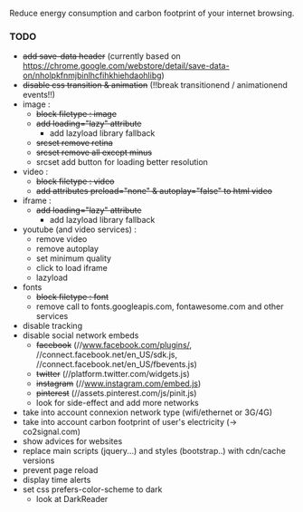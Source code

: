 Reduce energy consumption and carbon footprint of your internet browsing.


### TODO
- ~~add save-data header~~ (currently based on https://chrome.google.com/webstore/detail/save-data-on/nholpkfnmjbinlhcfihkhiehdaohlibg)
- ~~disable css transition & animation~~ (!!break transitionend / animationend events!!)
- image : 
    + ~~block filetype : image~~
    + ~~add loading="lazy" attribute~~ 
        * add lazyload library fallback
    + ~~srcset remove retina~~
    + ~~srcset remove all except minus~~
    + srcset add button for loading better resolution
- video :
    + ~~block filetype : video~~
    + ~~add attributes preload="none" & autoplay="false" to html video~~
- iframe : 
    + ~~add loading="lazy" attribute~~ 
        * add lazyload library fallback
- youtube (and video services) :
    + remove video
    + remove autoplay
    + set minimum quality
    + click to load iframe
    + lazyload
- fonts
    + ~~block filetype : font~~
    + remove call to fonts.googleapis.com, fontawesome.com and other services
- disable tracking
- disable social network embeds
    + ~~facebook~~ (//www.facebook.com/plugins/, //connect.facebook.net/en_US/sdk.js, //connect.facebook.net/en_US/fbevents.js)
    + ~~twitter~~ (//platform.twitter.com/widgets.js)
    + ~~instagram~~ (//www.instagram.com/embed.js)
    + ~~pinterest~~ (//assets.pinterest.com/js/pinit.js)
    + look for side-effect and add more networks
- take into account connexion network type (wifi/ethernet or 3G/4G)
- take into account carbon footprint of user's electricity (-> co2signal.com)
- show advices for websites
- replace main scripts (jquery...) and styles (bootstrap..) with cdn/cache versions
- prevent page reload
- display time alerts
- set css prefers-color-scheme to dark
    + look at DarkReader